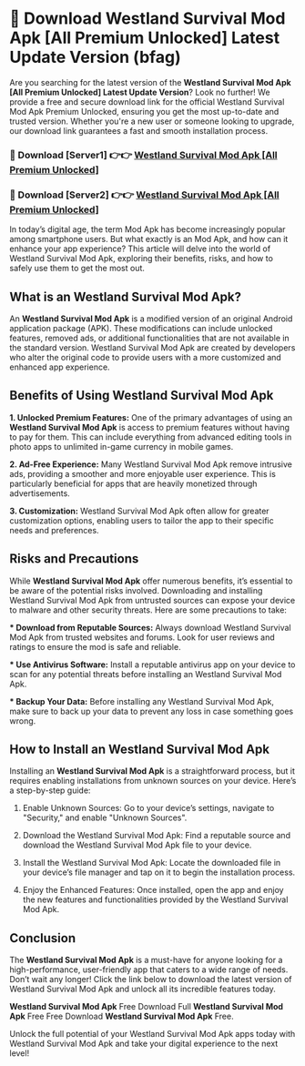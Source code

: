 # 🤖 Download Westland Survival Mod Apk [All Premium Unlocked] Latest Update Version (bfag)

Are you searching for the latest version of the <strong>Westland Survival Mod Apk [All Premium Unlocked] Latest Update Version</strong>? Look no further! We provide a free and secure download link for the official Westland Survival Mod Apk Premium Unlocked, ensuring you get the most up-to-date and trusted version. Whether you're a new user or someone looking to upgrade, our download link guarantees a fast and smooth installation process.


<h3>📌 Download [Server1] 👉👉 <a href="https://hapymods.com?title=Westland+Survival+Mod+Apk&ref=3B1">Westland Survival Mod Apk [All Premium Unlocked]</a></h3>

<h3>📌 Download [Server2] 👉👉 <a href="https://hapymods.com?title=Westland+Survival+Mod+Apk&ref=3B1">Westland Survival Mod Apk [All Premium Unlocked]</a></h3>


In today’s digital age, the term Mod Apk has become increasingly popular among smartphone users. But what exactly is an Mod Apk, and how can it enhance your app experience? This article will delve into the world of Westland Survival Mod Apk, exploring their benefits, risks, and how to safely use them to get the most out.


<h2>What is an Westland Survival Mod Apk?</h2>

An <strong>Westland Survival Mod Apk</strong> is a modified version of an original Android application package (APK). These modifications can include unlocked features, removed ads, or additional functionalities that are not available in the standard version. Westland Survival Mod Apk are created by developers who alter the original code to provide users with a more customized and enhanced app experience.


<h2>Benefits of Using Westland Survival Mod Apk</h2>

<strong> 1. Unlocked Premium Features:</strong> One of the primary advantages of using an <strong>Westland Survival Mod Apk</strong> is access to premium features without having to pay for them. This can include everything from advanced editing tools in photo apps to unlimited in-game currency in mobile games.

<strong> 2. Ad-Free Experience:</strong> Many Westland Survival Mod Apk remove intrusive ads, providing a smoother and more enjoyable user experience. This is particularly beneficial for apps that are heavily monetized through advertisements.

<strong> 3. Customization:</strong> Westland Survival Mod Apk often allow for greater customization options, enabling users to tailor the app to their specific needs and preferences.


<h2>Risks and Precautions</h2>

While <strong>Westland Survival Mod Apk</strong> offer numerous benefits, it’s essential to be aware of the potential risks involved. Downloading and installing Westland Survival Mod Apk from untrusted sources can expose your device to malware and other security threats. Here are some precautions to take:

<strong> * Download from Reputable Sources:</strong> Always download Westland Survival Mod Apk from trusted websites and forums. Look for user reviews and ratings to ensure the mod is safe and reliable.

<strong> * Use Antivirus Software:</strong> Install a reputable antivirus app on your device to scan for any potential threats before installing an Westland Survival Mod Apk.

<strong> * Backup Your Data:</strong> Before installing any Westland Survival Mod Apk, make sure to back up your data to prevent any loss in case something goes wrong.


<h2>How to Install an Westland Survival Mod Apk</h2>

Installing an <strong>Westland Survival Mod Apk</strong> is a straightforward process, but it requires enabling installations from unknown sources on your device. Here’s a step-by-step guide:

 1. Enable Unknown Sources: Go to your device’s settings, navigate to "Security," and enable "Unknown Sources".

 2. Download the Westland Survival Mod Apk: Find a reputable source and download the Westland Survival Mod Apk file to your device.

 3. Install the Westland Survival Mod Apk: Locate the downloaded file in your device’s file manager and tap on it to begin the installation process.

 4. Enjoy the Enhanced Features: Once installed, open the app and enjoy the new features and functionalities provided by the Westland Survival Mod Apk.


<h2><strong>Conclusion</strong></h2>

The <strong>Westland Survival Mod Apk</strong> is a must-have for anyone looking for a high-performance, user-friendly app that caters to a wide range of needs. Don’t wait any longer! Click the link below to download the latest version of Westland Survival Mod Apk and unlock all its incredible features today.

<strong>Westland Survival Mod Apk</strong> Free Download Full <strong>Westland Survival Mod Apk</strong> Free Free Download <strong>Westland Survival Mod Apk</strong> Free.

Unlock the full potential of your Westland Survival Mod Apk apps today with Westland Survival Mod Apk and take your digital experience to the next level!